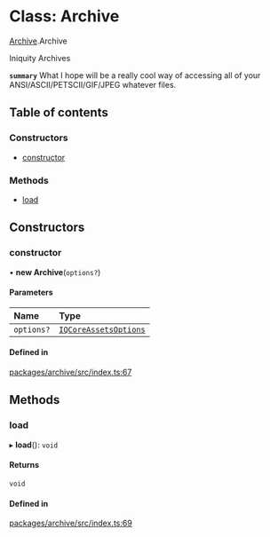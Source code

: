 # Class: Archive

[Archive](../modules/Archive.md).Archive

Iniquity Archives

**`summary`** What I hope will be a really cool way of accessing all of your ANSI/ASCII/PETSCII/GIF/JPEG whatever files.

## Table of contents

### Constructors

- [constructor](Archive.Archive-1.md#constructor)

### Methods

- [load](Archive.Archive-1.md#load)

## Constructors

### constructor

• **new Archive**(`options?`)

#### Parameters

| Name | Type |
| :------ | :------ |
| `options?` | [`IQCoreAssetsOptions`](../interfaces/Archive.IQCoreAssetsOptions.md) |

#### Defined in

[packages/archive/src/index.ts:67](https://github.com/iniquitybbs/iniquity/blob/ab60d91/packages/archive/src/index.ts#L67)

## Methods

### load

▸ **load**(): `void`

#### Returns

`void`

#### Defined in

[packages/archive/src/index.ts:69](https://github.com/iniquitybbs/iniquity/blob/ab60d91/packages/archive/src/index.ts#L69)

